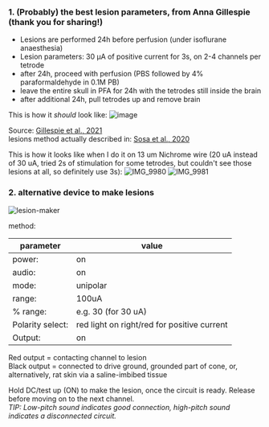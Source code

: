 ### 1. (Probably) the best lesion parameters, from Anna Gillespie (thank you for sharing!)

- Lesions are performed 24h before perfusion (under isoflurane anaesthesia)
- Lesion parameters: 30 μA of positive current for 3s, on 2-4 channels per tetrode
- after 24h, proceed with perfusion (PBS followed by 4% paraformaldehyde in 0.1M PB)
- leave the entire skull in PFA for 24h with the tetrodes still inside the brain
- after additional 24h, pull tetrodes up and remove brain

This is how it _should_ look like:
![image](https://github.com/elduvelle/ephys_tutorials/assets/64431932/5ad0c8d6-aa8b-4e03-85a3-888354c439b5)

Source:
[Gillespie et al., 2021](https://www.sciencedirect.com/science/article/pii/S0896627321005730?via%3Dihub)  
lesions method actually described in: [Sosa et al., 2020](https://www.sciencedirect.com/science/article/pii/S0896627319310086)

This is how it looks like when I do it on 13 um Nichrome wire (20 uA instead of 30 uA, tried 2s of stimulation for some tetrodes, but couldn't see those lesions at all, so definitely use 3s):
![IMG_9980](https://github.com/elduvelle/ephys_tutorials/assets/64431932/9bb1da25-2d38-4564-bc50-1f83e5c837fd)
![IMG_9981](https://github.com/elduvelle/ephys_tutorials/assets/64431932/eb7e6057-3491-4556-a5d9-dbd6b39ebfab)


### 2. alternative device to make lesions

![lesion-maker](https://github.com/elduvelle/ephys_tutorials/assets/64431932/035f828b-4bcb-44f7-84ca-6cef336667d8)

method:

|parameter |value   |
|----------|--------|
|power:    |on      |
|audio:    |on      |
|mode:     |unipolar|
|range:    |100uA|
|% range:  |e.g. 30 (for 30 uA)|
|Polarity select:| red light on right/red for positive current|
|Output:   |on|

Red output = contacting channel to lesion  
Black output = connected to drive ground, grounded part of cone, or, alternatively, rat skin via a saline-imbibed tissue

Hold DC/test up (ON) to make the lesion, once the circuit is ready. Release before moving on to the next channel.  
*TIP: Low-pitch sound indicates good connection, high-pitch sound indicates a disconnected circuit.*



